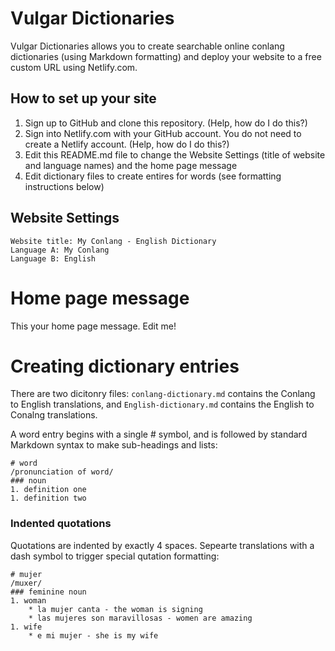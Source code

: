 # Vulgar Dictionaries

Vulgar Dictionaries allows you to create searchable online conlang dictionaries (using Markdown formatting) and deploy your website to a free custom URL using Netlify.com.

## How to set up your site

1. Sign up to GitHub and clone this repository. (Help, how do I do this?)
1. Sign into Netlify.com with your GitHub account. You do not need to create a Netlify account. (Help, how do I do this?)
1. Edit this README.md file to change the Website Settings (title of website and language names) and the home page message
1. Edit dictionary files to create entires for words (see formatting instructions below)

## Website Settings

    Website title: My Conlang - English Dictionary
    Language A: My Conlang
    Language B: English
    
# Home page message

This your home page message. Edit me!

# Creating dictionary entries

There are two dicitonry files: ```conlang-dictionary.md``` contains the Conlang to English translations, and ```English-dictionary.md``` contains the English to Conalng translations.

A word entry begins with a single # symbol, and is followed by standard Markdown syntax to make sub-headings and lists:

    # word
    /pronunciation of word/
    ### noun
    1. definition one
    1. definition two
    
### Indented quotations

Quotations are indented by exactly 4 spaces. Sepearte translations with a dash symbol to trigger special qutation formatting:

    # mujer
    /muxer/
    ### feminine noun
    1. woman
        * la mujer canta - the woman is signing
        * las mujeres son maravillosas - women are amazing
    1. wife
        * e mi mujer - she is my wife
